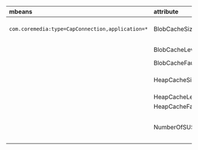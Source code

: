 

| mbeans                                           | attribute                     | description                             |
| :----------------------------------------------- | :---------------------------- | :-------------------------------------- |
| `com.coremedia:type=CapConnection,application=*` | BlobCacheSize                 | max. Größe des Blobcaches               |
|                                                  | BlobCacheLevel                | belegte Daten                           |
|                                                  | BlobCacheFaults               |                                         |
|                                                  | HeapCacheSize                 | Größe des UAPI Caches                   |
|                                                  | HeapCacheLevel                |                                         |
|                                                  | HeapCacheFaults               |                                         |
|                                                  | NumberOfSUSessions            | Anzahl der aktiven Lightweight Sessions |

